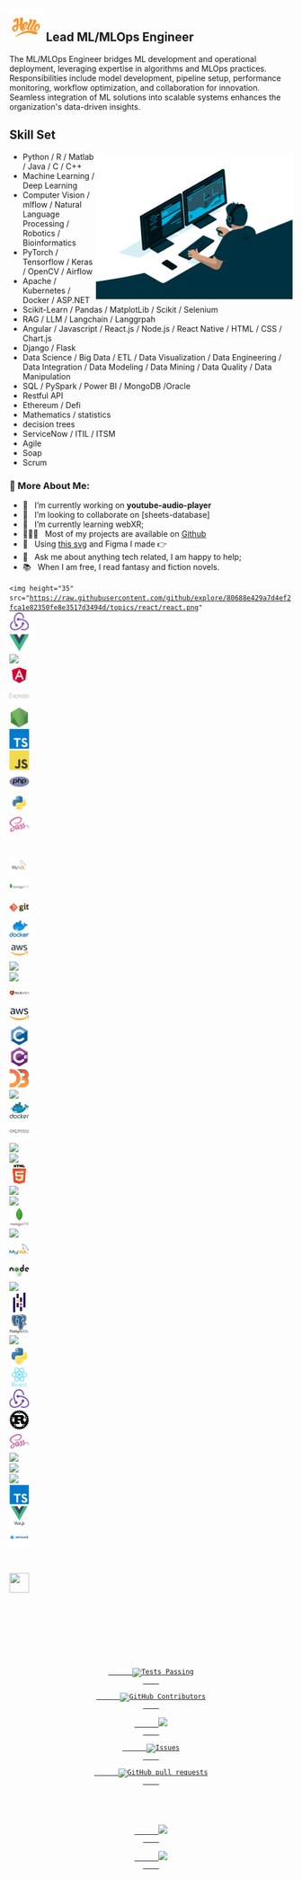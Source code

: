 ## <img height="60" width="60" src="https://github.com/mastercodingbear/mastercodingbear/blob/main/img/hello.gif" /> Lead ML/MLOps Engineer

The ML/MLOps Engineer bridges ML development and operational deployment, leveraging
expertise in algorithms and MLOps practices. Responsibilities include model development,
pipeline setup, performance monitoring, workflow optimization, and collaboration for
innovation. Seamless integration of ML solutions into scalable systems enhances the
organization's data-driven insights.

## Skill Set

<img align="right" width="350" src="https://github.com/mastercodingbear/mastercodingbear/blob/main/img/image03.gif" />

<p style = "margin-left: 30px">
 
- Python / R / Matlab / Java / C / C++
- Machine Learning / Deep Learning 
- Computer Vision / mlflow / Natural Language Processing / Robotics / Bioinformatics 
- PyTorch / Tensorflow / Keras / OpenCV / Airflow
- Apache / Kubernetes / Docker / ASP.NET
- Scikit-Learn / Pandas / MatplotLib / Scikit / Selenium
- RAG / LLM / Langchain / Langgrpah 
- Angular / Javascript / React.js / Node.js / React Native / HTML / CSS / Chart.js
- Django / Flask 
- Data Science / Big Data / ETL / Data Visualization / Data Engineering / Data Integration / Data Modeling / Data Mining / Data Quality / Data Manipulation 
- SQL / PySpark / Power BI / MongoDB /Oracle
- Restful API
- Ethereum / Defi  
- Mathematics / statistics
- decision trees 
- ServiceNow / ITIL / ITSM
- Agile 
- Soap 
- Scrum

</p>

### 🧐 More About Me:

- 🔭 &nbsp; I’m currently working on **youtube-audio-player**
- 🤝 &nbsp; I’m looking to collaborate on [sheets-database]
- 🌱 &nbsp; I’m currently learning webXR; 
- 👨🏻‍💻 &nbsp; Most of my projects are available on [Github](https://github.com/itsmiracler?tab=repositories)
- 🎨 &nbsp; Using [this svg](https://storyset.com/illustration/javascript-frameworks/amico) and Figma I made 👉
- 💬 &nbsp; Ask me about anything tech related, I am happy to help;
- 📚 &nbsp; When I am free, I read fantasy and fiction novels. 


<code><img height="35" src="https://raw.githubusercontent.com/github/explore/80688e429a7d4ef2fca1e82350fe8e3517d3494d/topics/react/react.png"
<code><img height="35" src="https://raw.githubusercontent.com/github/explore/80688e429a7d4ef2fca1e82350fe8e3517d3494d/topics/redux/redux.png"></code>
<code><img height="35" src="https://raw.githubusercontent.com/github/explore/80688e429a7d4ef2fca1e82350fe8e3517d3494d/topics/vue/vue.png"></code>
<code><img height="35" src="https://www.vectorlogo.zone/logos/nuxtjs/nuxtjs-icon.svg"></code>
<code><img height="35" src="https://raw.githubusercontent.com/github/explore/80688e429a7d4ef2fca1e82350fe8e3517d3494d/topics/angular/angular.png"></code>
<code><img height="35" src="https://raw.githubusercontent.com/github/explore/80688e429a7d4ef2fca1e82350fe8e3517d3494d/topics/express/express.png"></code>
<code><img height="35" src="https://raw.githubusercontent.com/github/explore/80688e429a7d4ef2fca1e82350fe8e3517d3494d/topics/nodejs/nodejs.png"></code>
<code><img height="35" src="https://raw.githubusercontent.com/github/explore/80688e429a7d4ef2fca1e82350fe8e3517d3494d/topics/typescript/typescript.png"></code>
<code><img height="35" src="https://raw.githubusercontent.com/github/explore/80688e429a7d4ef2fca1e82350fe8e3517d3494d/topics/javascript/javascript.png"></code>
<code><img height="35" src="https://raw.githubusercontent.com/github/explore/80688e429a7d4ef2fca1e82350fe8e3517d3494d/topics/php/php.png"></code>
<code><img height="35" src="https://raw.githubusercontent.com/github/explore/80688e429a7d4ef2fca1e82350fe8e3517d3494d/topics/python/python.png"></code>
<code><img height="35" src="https://raw.githubusercontent.com/github/explore/80688e429a7d4ef2fca1e82350fe8e3517d3494d/topics/sass/sass.png"></code>
<br>
<code><img height="35" src="https://raw.githubusercontent.com/github/explore/80688e429a7d4ef2fca1e82350fe8e3517d3494d/topics/mysql/mysql.png"></code>
<code><img height="35" src="https://raw.githubusercontent.com/github/explore/80688e429a7d4ef2fca1e82350fe8e3517d3494d/topics/mongodb/mongodb.png"></code>
<code><img height="35" src="https://raw.githubusercontent.com/github/explore/80688e429a7d4ef2fca1e82350fe8e3517d3494d/topics/git/git.png"></code>
<code><img height="35" src="https://raw.githubusercontent.com/github/explore/80688e429a7d4ef2fca1e82350fe8e3517d3494d/topics/docker/docker.png" ></code>
<code><img height="35" src="https://raw.githubusercontent.com/github/explore/80688e429a7d4ef2fca1e82350fe8e3517d3494d/topics/aws/aws.png"></code>
<code><img height="35" src="https://chat.openai.com/images/chatgpt-share-og.png"></code>
<code><img height="35" src="https://angular.io/assets/images/logos/angular/angular.svg"></code>
<code><img height="35" src="https://raw.githubusercontent.com/devicons/devicon/master/icons/angularjs/angularjs-original-wordmark.svg"></code>
<code><img height="35" src="https://raw.githubusercontent.com/devicons/devicon/master/icons/amazonwebservices/amazonwebservices-original-wordmark.svg"></code>
<code><img height="35" src="https://raw.githubusercontent.com/devicons/devicon/master/icons/c/c-original.svg"></code>
<code><img height="35" src="https://raw.githubusercontent.com/devicons/devicon/master/icons/csharp/csharp-original.svg"></code>
<code><img height="35" src="https://raw.githubusercontent.com/devicons/devicon/master/icons/d3js/d3js-original.svg"></code>
<code><img height="35" src="https://cdn.worldvectorlogo.com/logos/django.svg"></code>
<code><img height="35" src="https://raw.githubusercontent.com/devicons/devicon/master/icons/docker/docker-original-wordmark.svg"></code>
<code><img height="35" src="https://raw.githubusercontent.com/devicons/devicon/master/icons/express/express-original-wordmark.svg"></code>
<code><img height="35" src="https://www.vectorlogo.zone/logos/pocoo_flask/pocoo_flask-icon.svg"></code>
<code><img height="35" src="https://www.vectorlogo.zone/logos/graphql/graphql-icon.svg"></code>
<code><img height="35" src="https://raw.githubusercontent.com/devicons/devicon/master/icons/html5/html5-original-wordmark.svg"></code>
<code><img height="35" src="https://www.vectorlogo.zone/logos/kubernetes/kubernetes-icon.svg"></code>
<code><img height="35" src="https://upload.wikimedia.org/wikipedia/commons/2/21/Matlab_Logo.png"></code>
<code><img height="35" src="https://raw.githubusercontent.com/devicons/devicon/master/icons/mongodb/mongodb-original-wordmark.svg"></code>
<code><img height="35" src="https://www.svgrepo.com/show/303229/microsoft-sql-server-logo.svg"></code>
<code><img height="35" src="https://raw.githubusercontent.com/devicons/devicon/master/icons/mysql/mysql-original-wordmark.svg"></code>
<code><img height="35" src="https://raw.githubusercontent.com/devicons/devicon/master/icons/nodejs/nodejs-original-wordmark.svg"></code>
<code><img height="35" src="https://www.vectorlogo.zone/logos/opencv/opencv-icon.svg"></code>
<code><img height="35" src="https://raw.githubusercontent.com/devicons/devicon/2ae2a900d2f041da66e950e4d48052658d850630/icons/pandas/pandas-original.svg"></code>
<code><img height="35" src="https://raw.githubusercontent.com/devicons/devicon/master/icons/postgresql/postgresql-original-wordmark.svg"></code>
<code><img height="35" src="https://www.vectorlogo.zone/logos/getpostman/getpostman-icon.svg"></code>
<code><img height="35" src="https://raw.githubusercontent.com/devicons/devicon/master/icons/python/python-original.svg"></code>
<code><img height="35" src="https://raw.githubusercontent.com/devicons/devicon/master/icons/react/react-original-wordmark.svg"></code>
<code><img height="35" src="https://raw.githubusercontent.com/devicons/devicon/master/icons/redux/redux-original.svg"></code>
<code><img height="35" src="https://raw.githubusercontent.com/devicons/devicon/master/icons/rust/rust-plain.svg"></code>
<code><img height="35" src="https://raw.githubusercontent.com/devicons/devicon/master/icons/sass/sass-original.svg"></code>
<code><img height="35" src="https://raw.githubusercontent.com/detain/svg-logos/780f25886640cef088af994181646db2f6b1a3f8/svg/selenium-logo.svg"></code>
<code><img height="35" src="https://www.vectorlogo.zone/logos/sqlite/sqlite-icon.svg"></code>
<code><img height="35" src="https://www.vectorlogo.zone/logos/tensorflow/tensorflow-icon.svg"></code>
<code><img height="35" src="https://raw.githubusercontent.com/devicons/devicon/master/icons/typescript/typescript-original.svg"></code>
<code><img height="35" src="https://raw.githubusercontent.com/devicons/devicon/master/icons/vuejs/vuejs-original-wordmark.svg"></code>
<code><img height="35" src="https://raw.githubusercontent.com/devicons/devicon/d00d0969292a6569d45b06d3f350f463a0107b0d/icons/webpack/webpack-original-wordmark.svg"></code>

<code><img height="35" width="35" src="https://mir-s3-cdn-cf.behance.net/project_modules/max_3840/4b228024863997.5633b53b3205f.png"></code>
<br><br>
</details>

<p align="center">
    <a href="https://github.com/anuraghazra/github-readme-stats/actions">
      <img alt="Tests Passing" src="https://github.com/anuraghazra/github-readme-stats/workflows/Test/badge.svg" />
    </a>
    <a href="https://github.com/anuraghazra/github-readme-stats/graphs/contributors">
      <img alt="GitHub Contributors" src="https://img.shields.io/github/contributors/anuraghazra/github-readme-stats" />
    </a>
    <a href="https://codecov.io/gh/anuraghazra/github-readme-stats">
      <img src="https://codecov.io/gh/anuraghazra/github-readme-stats/branch/master/graph/badge.svg" />
    </a>
    <a href="https://github.com/anuraghazra/github-readme-stats/issues">
      <img alt="Issues" src="https://img.shields.io/github/issues/anuraghazra/github-readme-stats?color=0088ff" />
    </a>
    <a href="https://github.com/anuraghazra/github-readme-stats/pulls">
      <img alt="GitHub pull requests" src="https://img.shields.io/github/issues-pr/anuraghazra/github-readme-stats?color=0088ff" />
    </a>
    <br />
    <br />
    <a href="https://a.paddle.com/v2/click/16413/119403?link=1227">
      <img src="https://img.shields.io/badge/Supported%20by-VSCode%20Power%20User%20%E2%86%92-gray.svg?colorA=655BE1&colorB=4F44D6&style=for-the-badge"/>
    </a>
    <a href="https://a.paddle.com/v2/click/16413/119403?link=2345">
      <img src="https://img.shields.io/badge/Supported%20by-Node%20Cli.com%20%E2%86%92-gray.svg?colorA=61c265&colorB=4CAF50&style=for-the-badge"/>
    </a>
  </p>

##

